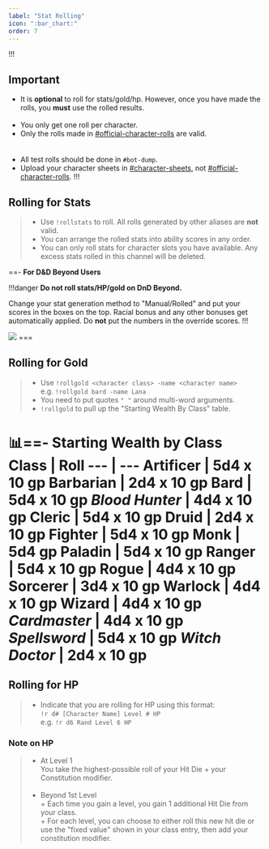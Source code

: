 ```yaml
---
label: "Stat Rolling"
icon: ":bar_chart:"
order: 7
---
```

<style>
h1:before { 
  content: "📊";
}
</style>
!!!
## Important
- It is **optional** to roll for stats/gold/hp. However, once you have made the rolls, you **must** use the rolled results.
<br><br>
- You only get one roll per character.
- Only the rolls made in [#official-character-rolls](https://discordapp.com/channels/512870694883950598/513963351567499264) are valid.<br>
<br><br>
- All test rolls should be done in `#bot-dump`.
- Upload your character sheets in [#character-sheets](https://discordapp.com/channels/512870694883950598/512872392377499661), not [#official-character-rolls](https://discordapp.com/channels/512870694883950598/513963351567499264).
!!!

## Rolling for Stats

> - Use `!rollstats` to roll. 
> All rolls generated by other aliases are **not** valid. 
> - You can arrange the rolled stats into ability scores in any order.
> - You can only roll stats for character slots you have available. Any excess stats rolled in this channel will be deleted.

==- **For D&D Beyond Users**

!!!danger
**Do not roll stats/HP/gold on DnD Beyond.**

Change your stat generation method to "Manual/Rolled" and put your scores in the boxes on the top. Racial bonus and any other bonuses get automatically applied. Do **not** put the numbers in the override scores.
!!!

<img src="https://i.imgur.com/ycxHtLw.png">
===

## Rolling for Gold

> - Use `!rollgold <character class> -name <character name>`<br>
> e.g. `!rollgold bard -name Lana`
> - You need to put quotes `" "` around multi-word arguments.
> - `!rollgold` to pull up the "Starting Wealth By Class" table.

==- Starting Wealth by Class
Class | Roll
--- | ---
Artificer    | 5d4 x 10 gp
Barbarian    | 2d4 x 10 gp
Bard         | 5d4 x 10 gp
*Blood Hunter* | 4d4 x 10 gp 
Cleric       | 5d4 x 10 gp
Druid        | 2d4 x 10 gp
Fighter      | 5d4 x 10 gp
Monk         | 5d4 gp
Paladin      | 5d4 x 10 gp
Ranger       | 5d4 x 10 gp
Rogue        | 4d4 x 10 gp
Sorcerer     | 3d4 x 10 gp
Warlock      | 4d4 x 10 gp
Wizard       | 4d4 x 10 gp
*Cardmaster*   | 4d4 x 10 gp
*Spellsword*   | 5d4 x 10 gp
*Witch Doctor* | 2d4 x 10 gp
===

## Rolling for HP

> - Indicate that you are rolling for HP using this format:<br>
> `!r d# [Character Name] Level # HP`<br>
> e.g. `!r d6 Rand Level 6 HP`

### Note on HP

> - At Level 1 <br>
> You take the highest-possible roll of your Hit Die + your Constitution modifier.
> <br><br>
> - Beyond 1st Level<br>
> \+ Each time you gain a level, you gain 1 additional Hit Die from your class.<br>
> \+ For each level, you can choose to either roll this new hit die or use the "fixed value" shown in your class entry, then add your constitution modifier.
